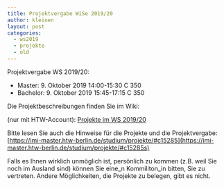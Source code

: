 ```yaml
---
title: Projektvergabe WiSe 2019/20
author: kleinen
layout: post
categories:
  - ws2019
  - projekte
  - old
---
```


Projektvergabe WS 2019/20:

* Master: 9. Oktober 2019 14:00-15:30 C 350
* Bachelor: 9. Oktober 2019 15:45-17:15 C 350


Die Projektbeschreibungen finden Sie  im Wiki:

(nur mit HTW-Account): [Projekte im WS 2019/20](https://wiki.htw-berlin.de/confluence/pages/viewpage.action?pageId=59081894)


Bitte lesen Sie auch die Hinweise für die Projekte und die Projektvergabe:
[https://imi-master.htw-berlin.de/studium/projekte/#c15285](https://imi-master.htw-berlin.de/studium/projekte/#c15285s)

Falls es Ihnen wirklich unmöglich ist, persönlich zu kommen
(z.B. weil Sie noch im Ausland sind) können Sie eine_n Kommiliton_in
bitten, Sie zu vertreten. Andere Möglichkeiten, die Projekte zu belegen,
gibt es nicht.
